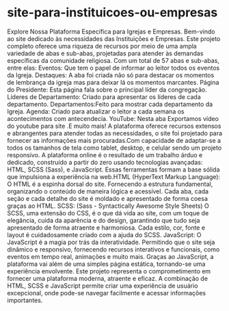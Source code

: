 # site-para-instituicoes-ou-empresas
Explore Nossa Plataforma Específica para Igrejas e  Empresas.
Bem-vindo ao site dedicado às necessidades das Instituições e Empresas. Este projeto completo oferece uma riqueza de recursos por meio de uma ampla variedade de abas e sub-abas, projetadas para atender às demandas específicas da comunidade religiosa. Com um total de 57 abas e sub-abas, entre elas: Eventos: Que tem o papel de informar ao leitor todos os eventos da Igreja. Destaques: A aba foi criada não só para destacar os momentos de lembrança da igreja mas para deixar lá os momentos marcantes. Página do Presidente: Esta página fala sobre o principal líder da congregação.  Líderes de Departamento: Criado para apresentar os líderes de cada departamento. Departamentos:Feito para mostrar cada departamento da Igreja. Agenda: Criado para atualizar o leitor a cada semana os acontecimentos com antecendecia. YouTube: Nesta aba Exportamos vídeo do youtube para site .E muito mais! A plataforma oferece  recursos extensos e abrangentes para atender  todas as  necessidades, o site foi projetado para fornecer as informações mais  procuradas.Com capacidade de adaptar-se a todos os tamanhos de tela como tablet, desktop, e celular sendo um projeto responsivo. A plataforma online é o resultado de um trabalho árduo e dedicado, construído a partir do zero usando tecnologias avançadas: HTML, SCSS (Sass), e JavaScript. Essas ferramentas formam a base sólida que impulsiona a experiência na web.HTML (HyperText Markup Language): O HTML é a espinha dorsal do site. Fornecendo a estrutura fundamental, organizando o conteúdo de maneira lógica e acessível. Cada aba, cada seção e cada detalhe do site é moldado e apresentado de forma coesa graças ao HTML. SCSS: (Sass - Syntactically Awesome Style Sheets)
O SCSS, uma extensão do CSS, é o que dá vida ao site, com um toque de elegância, cuida da aparência e do design, garantindo que tudo seja apresentado de forma atraente e harmoniosa. Cada estilo, cor, fonte e layout é cuidadosamente criado com a ajuda do SCSS. JavaScript: O JavaScript é a magia por trás da interatividade. Permitindo que o site seja dinâmico e responsivo, fornecendo recursos interativos e funcionais, como eventos em tempo real, animações e muito mais. Graças ao JavaScript, a plataforma vai além de uma simples página estática, tornando-se uma experiência envolvente. Este projeto representa o comprometimento em fornecer uma plataforma moderna, atraente e eficaz. A combinação de HTML, SCSS e JavaScript permite criar uma experiência de usuário excepcional, onde pode-se navegar facilmente e acessar informações importantes.



